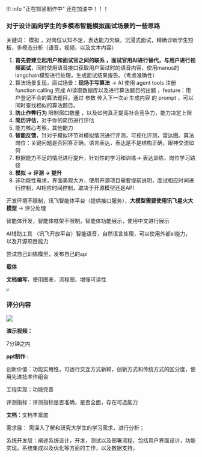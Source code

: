 !!! info "正在抓紧制作中"
	还在加油中！！！

### 对于设计面向学生的多模态智能模拟面试场景的一些思路

关键词： 模拟 ，对岗位认知不足，表达能力欠缺，沉浸式面试，精确诊断学生短板，多模态分析（语音，视频，以及文本内容）

1. **首先要建立起用户和面试官之间的联系 ，面试官用AI进行替代，与用户进行视频面试**，同时使用语音接口获取用户面试时的语音内容，使用manus的langchain模型进行处理，生成面试结果报告。（考虑准确性）
2. 算法场景复现，面试场景：**现场手写算法** -> AI 使用 agent tools 注册 function calling 完成 AI读取数据库以及进行算法题目的出题 ，feature：用户登记不会的算法题目，通过 参数 传入下一次ai 生成内容 的 prompt ，可以同时查找相似的算法题目。
3. **防止作弊行为**  限制窗口数量 ，以及如何真正提高社会竞争力，能力决定上限
4. **简历评估**，对于你的简历进行评估
5. 能力核心考察，其他能力
6. **智能反馈**，针对于模拟环节对模拟情况进行评测，可视化评测，雷达图。算法岗位：关键问题是否回答正确，语言表达，表达是不是结构正确，眼神交流如何
7. 根据能力不足的情况进行提升，针对性的学习和训练-> 表达训练，岗位学习路径
8. **模拟 -> 评测 -> 提升**
9. 非功能性需求，界面美观大方，使用开源项目需要提前说明，面试相应时间进行控制，AI相应时间控制，取决于开源模型还是API

开发环境不限制，讯飞智能体平台（提供接口服务），**大模型需要使用讯飞星火大模型** -> 评分处理

智能体开发，智能体框架不限制，智能体功能展示，使用中文进行展示

AI辅助工具 （讯飞开放平台）智能语音，自然语言处理，可以使用外部ai能力，以及开源项目能力

尝试自己训练模型，发布自己的api

**载体**

**文档编写**，使用图表，流程图，增强可读性

<img src="http://iocion.top/image-bed/image/profile_route.png" style="zoom:50%;" />

### 评分内容

<img src="http://iocion.top/image-bed/image/2.jpg" style="zoom:110%;" />

**演示视频：**

7分钟之内

**ppt制作** :

创新价值：功能实用性，可运行交互方式新颖，创新方式和传统方式的区分度，使用先进技术作组合

工程实现：功能完善

评测指标：评测指标是否准确，是否全面，存在可选能力

**文档**：文档丰富度

需求层： 需深入了解和研究大学生的学习需求，进行分析；

系统开发层：阐述系统设计，开发，测试以及部署流程，包括用户界面设计，功能实现，系统集成以及优化等方面的工作，以及数据支持。
